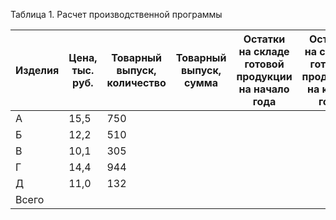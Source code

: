 Таблица 1. Расчет производственной программы

| Изделия | Цена, тыс. руб. | Товарный выпуск, количество | Товарный выпуск, сумма | Остатки на складе готовой продукции на начало года | Остатки на складе готовой продукции на конец года | Реализованная продукция, количество | Реализованная продукция, сумма |
| ------- | --------------- | --------------------------- | ---------------------- | -------------------------------------------------- | ------------------------------------------------- | ----------------------------------- | ------------------------------ |
| А       | 15,5            | 750                         |                        |                                                    |                                                   |                                     |                                |
| Б       | 12,2            | 510                         |                        |                                                    |                                                   |                                     |                                |
| В       | 10,1            | 305                         |                        |                                                    |                                                   |                                     |                                |
| Г       | 14,4            | 944                         |                        |                                                    |                                                   |                                     |                                |
| Д       | 11,0            | 132                         |                        |                                                    |                                                   |                                     |                                |
| Всего   |                 |                             |                        |                                                    |                                                   |                                     |                                |